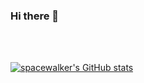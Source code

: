 ### Hi there 👋



</br>
</br>

[![spacewalker's GitHub stats](https://github-readme-stats.vercel.app/api?username=spacewalk01)](https://github.com/anuraghazra/github-readme-stats)



